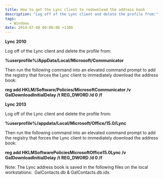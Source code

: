 ```yaml
---
title: How to get the Lync client to redownload the address book
description: "Log off of the Lync client and delete the profile from:"
tags:
  - Windows
date: 2014-07-08 00:00:00 +1300 
---
```

**Lync 2010**

Log off of the Lync client and delete the profile from:

**%userprofile%/AppData/Local/Microsoft/Communicator**

Then run the following command into an elevated command prompt to add the registry that forces the Lync client to immediately download the address book:

**reg add HKLM/Software/Policies/MicrosoftCommunicator /v GalDownloadInitialDelay /t REG_DWORD /d 0 /f**

**Lync 2013**

Log off of the Lync client and delete the profile from:

**%userprofile%/appdata/Local/Microsoft/Office/15.0/Lync**

Then run the following command into an elevated command prompt to add the registry that forces the Lync client to immediately download the address book:

**reg add HKLMSoftwarePoliciesMicrosoftOffice15.0Lync /v GalDownloadInitialDelay /t REG_DWORD /d 0 /f**

Note: The Lync address book is saved in the following files on the local workstations:  GalContacts.db & GalContacts.db.idx.
